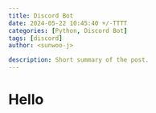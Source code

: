 ```yaml
---
title: Discord Bot
date: 2024-05-22 10:45:40 +/-TTTT
categories: [Python, Discord Bot]
tags: [discord]
author: <sunwoo-j>

description: Short summary of the post.
---
```

# Hello

